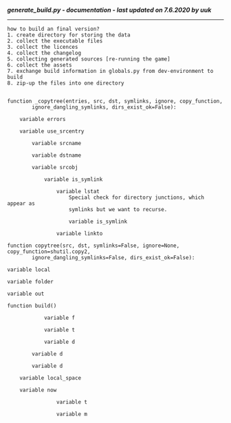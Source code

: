 ***generate_build.py - documentation - last updated on 7.6.2020 by uuk***
___

    how to build an final version?
    1. create directory for storing the data
    2. collect the executable files
    3. collect the licences
    4. collect the changelog
    5. collecting generated sources [re-running the game]
    6. collect the assets
    7. exchange build information in globals.py from dev-environment to build
    8. zip-up the files into one directory


    function _copytree(entries, src, dst, symlinks, ignore, copy_function,
            ignore_dangling_symlinks, dirs_exist_ok=False):

        variable errors

        variable use_srcentry

            variable srcname

            variable dstname

            variable srcobj

                variable is_symlink

                    variable lstat
                        Special check for directory junctions, which appear as
                        symlinks but we want to recurse.

                        variable is_symlink

                    variable linkto

    function copytree(src, dst, symlinks=False, ignore=None, copy_function=shutil.copy2,
            ignore_dangling_symlinks=False, dirs_exist_ok=False):

    variable local

    variable folder

    variable out

    function build()

                variable f

                variable t

                variable d

            variable d

            variable d

        variable local_space

        variable now

                    variable t

                    variable m